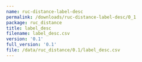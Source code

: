 ```yaml
---
name: ruc-distance-label-desc
permalink: /downloads/ruc-distance-label-desc/0_1
package: ruc_distance
title: label_desc
filename: label_desc.csv
version: '0.1'
full_version: '0.1'
file: /data/ruc_distance/0.1/label_desc.csv
---
```

